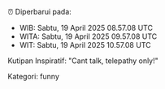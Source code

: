⏰ Diperbarui pada:
- WIB: Sabtu, 19 April 2025 08.57.08 UTC
- WITA: Sabtu, 19 April 2025 09.57.08 UTC
- WIT: Sabtu, 19 April 2025 10.57.08 UTC

Kutipan Inspiratif:
"Cant talk, telepathy only!"


Kategori: funny

